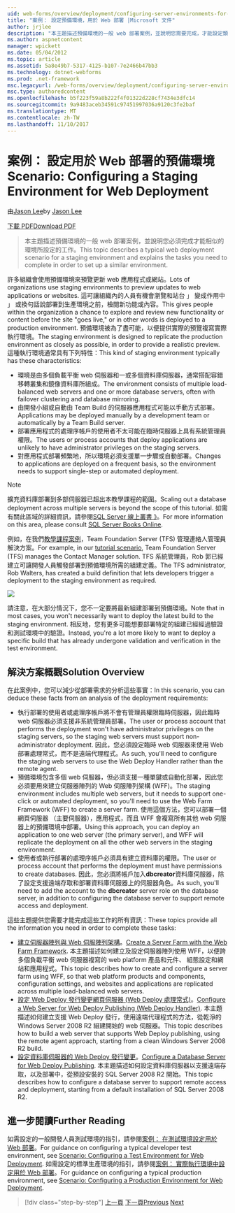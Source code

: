 ```yaml
---
uid: web-forms/overview/deployment/configuring-server-environments-for-web-deployment/scenario-configuring-a-staging-environment-for-web-deployment
title: "案例： 設定預備環境，用於 Web 部署 |Microsoft 文件"
author: jrjlee
description: "本主題描述預備環境的一般 web 部署案例，並說明您需要完成，才能設定類似 env 工作..."
ms.author: aspnetcontent
manager: wpickett
ms.date: 05/04/2012
ms.topic: article
ms.assetid: 5a8e49b7-5317-4125-b107-7e2466b47bb3
ms.technology: dotnet-webforms
ms.prod: .net-framework
msc.legacyurl: /web-forms/overview/deployment/configuring-server-environments-for-web-deployment/scenario-configuring-a-staging-environment-for-web-deployment
msc.type: authoredcontent
ms.openlocfilehash: b5f223f59a8b222f4f01322d228cf7434e3dfc14
ms.sourcegitcommit: 9a9483aceb34591c97451997036a9120c3fe2baf
ms.translationtype: MT
ms.contentlocale: zh-TW
ms.lasthandoff: 11/10/2017
---
```

<a name="scenario-configuring-a-staging-environment-for-web-deployment"></a><span data-ttu-id="f9a41-103">案例： 設定用於 Web 部署的預備環境</span><span class="sxs-lookup"><span data-stu-id="f9a41-103">Scenario: Configuring a Staging Environment for Web Deployment</span></span>
====================
<span data-ttu-id="f9a41-104">由[Jason Lee](https://github.com/jrjlee)</span><span class="sxs-lookup"><span data-stu-id="f9a41-104">by [Jason Lee](https://github.com/jrjlee)</span></span>

[<span data-ttu-id="f9a41-105">下載 PDF</span><span class="sxs-lookup"><span data-stu-id="f9a41-105">Download PDF</span></span>](https://msdnshared.blob.core.windows.net/media/MSDNBlogsFS/prod.evol.blogs.msdn.com/CommunityServer.Blogs.Components.WeblogFiles/00/00/00/63/56/8130.DeployingWebAppsInEnterpriseScenarios.pdf)

> <span data-ttu-id="f9a41-106">本主題描述預備環境的一般 web 部署案例，並說明您必須完成才能相似的環境所設定的工作。</span><span class="sxs-lookup"><span data-stu-id="f9a41-106">This topic describes a typical web deployment scenario for a staging environment and explains the tasks you need to complete in order to set up a similar environment.</span></span>


<span data-ttu-id="f9a41-107">許多組織會使用預備環境來預覽更新 web 應用程式或網站。</span><span class="sxs-lookup"><span data-stu-id="f9a41-107">Lots of organizations use staging environments to preview updates to web applications or websites.</span></span> <span data-ttu-id="f9a41-108">這可讓組織內的人員有機會瀏覽和站台 」 變成作用中 」 或換句話說部署到生產環境之前，檢閱新功能或內容。</span><span class="sxs-lookup"><span data-stu-id="f9a41-108">This gives people within the organization a chance to explore and review new functionality or content before the site "goes live," or in other words is deployed to a production environment.</span></span> <span data-ttu-id="f9a41-109">預備環境被為了盡可能，以便提供實際的預覽複寫實際執行環境。</span><span class="sxs-lookup"><span data-stu-id="f9a41-109">The staging environment is designed to replicate the production environment as closely as possible, in order to provide a realistic preview.</span></span> <span data-ttu-id="f9a41-110">這種執行環境通常具有下列特性：</span><span class="sxs-lookup"><span data-stu-id="f9a41-110">This kind of staging environment typically has these characteristics:</span></span>

- <span data-ttu-id="f9a41-111">環境是由多個負載平衡 web 伺服器和一或多個資料庫伺服器，通常搭配容錯移轉叢集和鏡像資料庫所組成。</span><span class="sxs-lookup"><span data-stu-id="f9a41-111">The environment consists of multiple load-balanced web servers and one or more database servers, often with failover clustering and database mirroring.</span></span>
- <span data-ttu-id="f9a41-112">由開發小組或自動由 Team Build 的伺服器應用程式可能以手動方式部署。</span><span class="sxs-lookup"><span data-stu-id="f9a41-112">Applications may be deployed manually by a development team or automatically by a Team Build server.</span></span>
- <span data-ttu-id="f9a41-113">部署應用程式的處理序帳戶的使用者不太可能在臨時伺服器上具有系統管理員權限。</span><span class="sxs-lookup"><span data-stu-id="f9a41-113">The users or process accounts that deploy applications are unlikely to have administrator privileges on the staging servers.</span></span>
- <span data-ttu-id="f9a41-114">對應用程式部署頻繁地，所以環境必須支援單一步驟或自動部署。</span><span class="sxs-lookup"><span data-stu-id="f9a41-114">Changes to applications are deployed on a frequent basis, so the environment needs to support single-step or automated deployment.</span></span>

> [!NOTE]
> <span data-ttu-id="f9a41-115">擴充資料庫部署到多部伺服器已超出本教學課程的範圍。</span><span class="sxs-lookup"><span data-stu-id="f9a41-115">Scaling out a database deployment across multiple servers is beyond the scope of this tutorial.</span></span> <span data-ttu-id="f9a41-116">如需有關此區域的詳細資訊，請參閱[SQL Server 線上叢書 》](https://technet.microsoft.com/en-us/library/ms130214.aspx)。</span><span class="sxs-lookup"><span data-stu-id="f9a41-116">For more information on this area, please consult [SQL Server Books Online](https://technet.microsoft.com/en-us/library/ms130214.aspx).</span></span>


<span data-ttu-id="f9a41-117">例如，在我們[教學課程案例](../deploying-web-applications-in-enterprise-scenarios/enterprise-web-deployment-scenario-overview.md)，Team Foundation Server (TFS) 管理連絡人管理員解決方案。</span><span class="sxs-lookup"><span data-stu-id="f9a41-117">For example, in our [tutorial scenario](../deploying-web-applications-in-enterprise-scenarios/enterprise-web-deployment-scenario-overview.md), Team Foundation Server (TFS) manages the Contact Manager solution.</span></span> <span data-ttu-id="f9a41-118">TFS 系統管理員，Rob 郭已經建立可讓開發人員觸發部署到預備環境所需的組建定義。</span><span class="sxs-lookup"><span data-stu-id="f9a41-118">The TFS administrator, Rob Walters, has created a build definition that lets developers trigger a deployment to the staging environment as required.</span></span>

![](scenario-configuring-a-staging-environment-for-web-deployment/_static/image1.png)

<span data-ttu-id="f9a41-119">請注意，在大部分情況下，您不一定要將最新組建部署到預備環境。</span><span class="sxs-lookup"><span data-stu-id="f9a41-119">Note that in most cases, you won't necessarily want to deploy the latest build to the staging environment.</span></span> <span data-ttu-id="f9a41-120">相反地，您有更多可能想要部署特定的組建已經經過驗證和測試環境中的驗證。</span><span class="sxs-lookup"><span data-stu-id="f9a41-120">Instead, you're a lot more likely to want to deploy a specific build that has already undergone validation and verification in the test environment.</span></span>

## <a name="solution-overview"></a><span data-ttu-id="f9a41-121">解決方案概觀</span><span class="sxs-lookup"><span data-stu-id="f9a41-121">Solution Overview</span></span>

<span data-ttu-id="f9a41-122">在此案例中，您可以減少從部署需求的分析這些事實：</span><span class="sxs-lookup"><span data-stu-id="f9a41-122">In this scenario, you can deduce these facts from an analysis of the deployment requirements:</span></span>

- <span data-ttu-id="f9a41-123">執行部署的使用者或處理序帳戶將不會有管理員權限臨時伺服器，因此臨時 web 伺服器必須支援非系統管理員部署。</span><span class="sxs-lookup"><span data-stu-id="f9a41-123">The user or process account that performs the deployment won't have administrator privileges on the staging servers, so the staging web servers must support non-administrator deployment.</span></span> <span data-ttu-id="f9a41-124">因此，您必須設定臨時 web 伺服器來使用 Web 部署處理常式，而不是遠端代理程式。</span><span class="sxs-lookup"><span data-stu-id="f9a41-124">As such, you'll need to configure the staging web servers to use the Web Deploy Handler rather than the remote agent.</span></span>
- <span data-ttu-id="f9a41-125">預備環境包含多個 web 伺服器，但必須支援一種單鍵或自動化部署，因此您必須要用來建立伺服器陣列的 Web 伺服陣列架構 (WFF)。</span><span class="sxs-lookup"><span data-stu-id="f9a41-125">The staging environment includes multiple web servers, but it needs to support one-click or automated deployment, so you'll need to use the Web Farm Framework (WFF) to create a server farm.</span></span> <span data-ttu-id="f9a41-126">使用這個方法，您可以部署一個網頁伺服器 （主要伺服器），應用程式，而且 WFF 會複寫所有其他 web 伺服器上的預備環境中部署。</span><span class="sxs-lookup"><span data-stu-id="f9a41-126">Using this approach, you can deploy an application to one web server (the primary server), and WFF will replicate the deployment on all the other web servers in the staging environment.</span></span>
- <span data-ttu-id="f9a41-127">使用者或執行部署的處理序帳戶必須具有建立資料庫的權限。</span><span class="sxs-lookup"><span data-stu-id="f9a41-127">The user or process account that performs the deployment must have permissions to create databases.</span></span> <span data-ttu-id="f9a41-128">因此，您必須將帳戶加入**dbcreator**資料庫伺服器，除了設定支援遠端存取和部署資料庫伺服器上的伺服器角色。</span><span class="sxs-lookup"><span data-stu-id="f9a41-128">As such, you'll need to add the account to the **dbcreator** server role on the database server, in addition to configuring the database server to support remote access and deployment.</span></span>

<span data-ttu-id="f9a41-129">這些主題提供您需要才能完成這些工作的所有資訊：</span><span class="sxs-lookup"><span data-stu-id="f9a41-129">These topics provide all the information you need in order to complete these tasks:</span></span>

- <span data-ttu-id="f9a41-130">[建立伺服器陣列與 Web 伺服陣列架構](creating-a-server-farm-with-the-web-farm-framework.md)。</span><span class="sxs-lookup"><span data-stu-id="f9a41-130">[Create a Server Farm with the Web Farm Framework](creating-a-server-farm-with-the-web-farm-framework.md).</span></span> <span data-ttu-id="f9a41-131">本主題描述如何建立及設定伺服器陣列使用 WFF，以便跨多個負載平衡 web 伺服器複寫的 web platform 產品和元件、 組態設定和網站和應用程式。</span><span class="sxs-lookup"><span data-stu-id="f9a41-131">This topic describes how to create and configure a server farm using WFF, so that web platform products and components, configuration settings, and websites and applications are replicated across multiple load-balanced web servers.</span></span>
- <span data-ttu-id="f9a41-132">[設定 Web Deploy 發行變更網頁伺服器 (Web Deploy 處理常式)](configuring-a-web-server-for-web-deploy-publishing-web-deploy-handler.md)。</span><span class="sxs-lookup"><span data-stu-id="f9a41-132">[Configure a Web Server for Web Deploy Publishing (Web Deploy Handler)](configuring-a-web-server-for-web-deploy-publishing-web-deploy-handler.md).</span></span> <span data-ttu-id="f9a41-133">本主題描述如何建立支援 Web Deploy 發行，使用遠端代理程式的方法，從乾淨的 Windows Server 2008 R2 組建開始的 web 伺服器。</span><span class="sxs-lookup"><span data-stu-id="f9a41-133">This topic describes how to build a web server that supports Web Deploy publishing, using the remote agent approach, starting from a clean Windows Server 2008 R2 build.</span></span>
- <span data-ttu-id="f9a41-134">[設定資料庫伺服器的 Web Deploy 發行變更](configuring-a-database-server-for-web-deploy-publishing.md)。</span><span class="sxs-lookup"><span data-stu-id="f9a41-134">[Configure a Database Server for Web Deploy Publishing](configuring-a-database-server-for-web-deploy-publishing.md).</span></span> <span data-ttu-id="f9a41-135">本主題描述如何設定資料庫伺服器以支援遠端存取，以及部署中，從預設安裝的 SQL Server 2008 R2 開始。</span><span class="sxs-lookup"><span data-stu-id="f9a41-135">This topic describes how to configure a database server to support remote access and deployment, starting from a default installation of SQL Server 2008 R2.</span></span>

## <a name="further-reading"></a><span data-ttu-id="f9a41-136">進一步閱讀</span><span class="sxs-lookup"><span data-stu-id="f9a41-136">Further Reading</span></span>

<span data-ttu-id="f9a41-137">如需設定的一般開發人員測試環境的指引，請參閱[案例： 在測試環境設定用於 Web 部署](scenario-configuring-a-test-environment-for-web-deployment.md)。</span><span class="sxs-lookup"><span data-stu-id="f9a41-137">For guidance on configuring a typical developer test environment, see [Scenario: Configuring a Test Environment for Web Deployment](scenario-configuring-a-test-environment-for-web-deployment.md).</span></span> <span data-ttu-id="f9a41-138">如需設定的標準生產環境的指引，請參閱[案例： 實際執行環境中設定用於 Web 部署](scenario-configuring-a-production-environment-for-web-deployment.md)。</span><span class="sxs-lookup"><span data-stu-id="f9a41-138">For guidance on configuring a typical production environment, see [Scenario: Configuring a Production Environment for Web Deployment](scenario-configuring-a-production-environment-for-web-deployment.md).</span></span>

>[!div class="step-by-step"]
<span data-ttu-id="f9a41-139">[上一頁](scenario-configuring-a-test-environment-for-web-deployment.md)
[下一頁](scenario-configuring-a-production-environment-for-web-deployment.md)</span><span class="sxs-lookup"><span data-stu-id="f9a41-139">[Previous](scenario-configuring-a-test-environment-for-web-deployment.md)
[Next](scenario-configuring-a-production-environment-for-web-deployment.md)</span></span>
